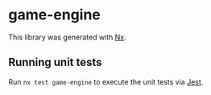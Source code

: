 # game-engine

This library was generated with [Nx](https://nx.dev).





## Running unit tests

Run `nx test game-engine` to execute the unit tests via [Jest](https://jestjs.io).


